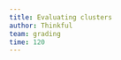 ```yaml
---
title: Evaluating clusters
author: Thinkful
team: grading
time: 120
---
```


<jupyter notebook-name="clustering_evaluation" course-code="DSBC" />

